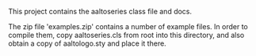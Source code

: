 This project contains the aaltoseries class file and docs.

The zip file 'examples.zip' contains a number of example files. In order to
compile them, copy aaltoseries.cls from root into this directory, and also
obtain a copy of aaltologo.sty and place it there.

